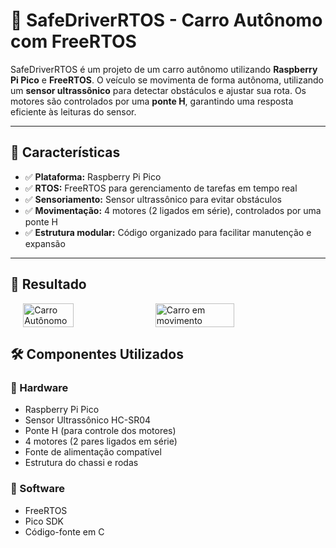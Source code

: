 # 🚗 SafeDriverRTOS - Carro Autônomo com FreeRTOS

SafeDriverRTOS é um projeto de um carro autônomo utilizando **Raspberry Pi Pico** e **FreeRTOS**. O veículo se movimenta de forma autônoma, utilizando um **sensor ultrassônico** para detectar obstáculos e ajustar sua rota. Os motores são controlados por uma **ponte H**, garantindo uma resposta eficiente às leituras do sensor.

---

## 🎯 **Características**
- ✅ **Plataforma:** Raspberry Pi Pico
- ✅ **RTOS:** FreeRTOS para gerenciamento de tarefas em tempo real
- ✅ **Sensoriamento:** Sensor ultrassônico para evitar obstáculos
- ✅ **Movimentação:** 4 motores (2 ligados em série), controlados por uma ponte H
- ✅ **Estrutura modular:** Código organizado para facilitar manutenção e expansão

---

## 📸 **Resultado**
<div style="display: flex; align-items: center; justify-content: center;">
    <img src="./images/IMG_8155.png" alt="Carro Autônomo" width="40%" style="margin-right: 10px;">
    <img src="./images/ezgif-7f3fa379c87427.gif" alt="Carro em movimento" width="50%">
</div>


## 🛠 **Componentes Utilizados**
### 🔹 Hardware
- Raspberry Pi Pico
- Sensor Ultrassônico HC-SR04
- Ponte H (para controle dos motores)
- 4 motores (2 pares ligados em série)
- Fonte de alimentação compatível
- Estrutura do chassi e rodas

### 🔹 Software
- FreeRTOS
- Pico SDK
- Código-fonte em C


